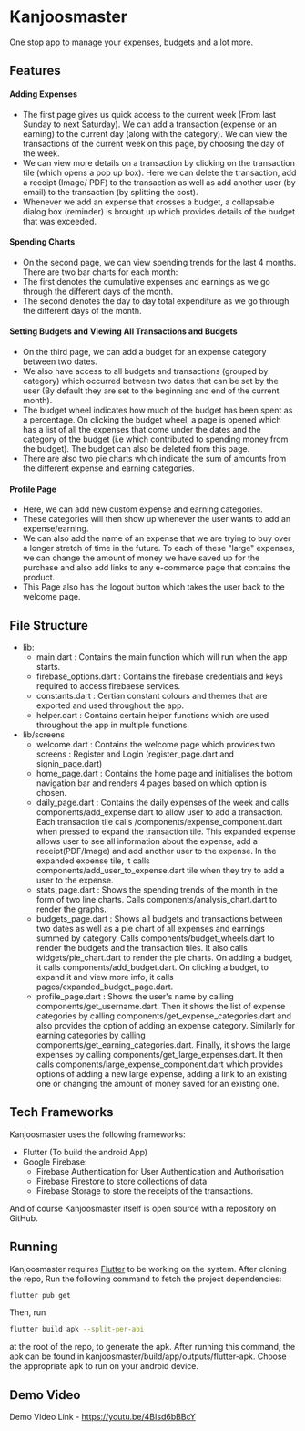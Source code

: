 # Kanjoosmaster
 One stop app to manage your expenses, budgets and a lot more.

## Features

#### Adding Expenses
- The first page gives us quick access to the current week (From last Sunday to next Saturday). We can add a transaction (expense or an earning) to the current day (along with the category). We can view the transactions of the current week on this page, by choosing the day of the week.
- We can view more details on a transaction by clicking on the transaction tile (which opens a pop up box). Here we can delete the transaction, add a receipt (Image/ PDF) to the transaction as well as add another user (by email) to the transaction (by splitting the cost).
- Whenever we add an expense that crosses a budget, a collapsable dialog box (reminder) is brought up which provides details of the budget that was exceeded.

#### Spending Charts

- On the second page, we can view spending trends for the last 4 months.
There are two bar charts for each month: 
- The first denotes the cumulative expenses and earnings as we go through the different days of the month. 
- The second denotes the day to day total expenditure as we go through the different days of the month.

#### Setting Budgets and Viewing All Transactions and Budgets
- On the third page, we can add a budget for an expense category between two dates.
- We also have access to all budgets and transactions (grouped by category) which occurred between two dates that can be set by the user (By default they are set to the beginning and end of the current month).
- The budget wheel indicates how much of the budget has been spent as a percentage. On clicking the budget wheel, a page is opened which has a list of all the expenses that come under the dates and the category of the budget (i.e which contributed to spending money from the budget). The budget can also be deleted from this page.
- There are also two pie charts which indicate the sum of amounts from the different expense and earning categories.

#### Profile Page
- Here, we can add new custom expense and earning categories.
- These categories will then show up whenever the user wants to add an expense/earning.
- We can also add the name of an expense that we are trying to buy over a longer stretch of time in the future. To each of these "large" expenses, we can change the amount of money we have saved up for the purchase and also add links to any e-commerce page that contains the product.
- This Page also has the logout button which takes the user back to the welcome page.

## File Structure

- lib:
	- main.dart : Contains the main function which will run when the app starts.
	- firebase_options.dart : Contains the firebase credentials and keys required to access firebaese services.
	- constants.dart : Certian constant colours and themes that are exported and used throughout the app.
	- helper.dart : Contains certain helper functions which are used throughout the app in multiple functions.
- lib/screens
	- welcome.dart : Contains the welcome page which provides two screens : Register and Login (register_page.dart and signin_page.dart)
	- home_page.dart : Contains the home page and initialises the bottom navigation bar and renders 4 pages based on which option is chosen.
	- daily_page.dart : Contains the daily expenses of the week and calls components/add_expense.dart to allow user to add a transaction. Each transaction tile calls /components/expense_component.dart when pressed to expand the transaction tile. This expanded expense allows user to see all information about the expense, add a receipt(PDF/Image) and add another user to the expense. In the expanded expense tile, it calls components/add_user_to_expense.dart tile when they try to add a user to the expense.
	- stats_page.dart : Shows the spending trends of the month in the form of two line charts. Calls components/analysis_chart.dart to render the graphs.
	- budgets_page.dart : Shows all budgets and transactions between two dates as well as a pie chart of all expenses and earnings summed by category. Calls components/budget_wheels.dart to render the budgets and the transaction tiles. It also calls widgets/pie_chart.dart to render the pie charts. On adding a budget, it calls components/add_budget.dart. On clicking a budget, to expand it and view more info, it calls pages/expanded_budget_page.dart.
	- profile_page.dart : Shows the user's name by calling components/get_username.dart. Then it shows the list of expense categories by calling components/get_expense_categories.dart and also provides the option of adding an expense category. Similarly for earning categories by calling components/get_earning_categories.dart. Finally, it shows the large expenses by calling components/get_large_expenses.dart. It then calls components/large_expense_component.dart which provides options of adding a new large expense, adding a link to an existing one or changing the amount of money saved for an existing one.

## Tech Frameworks

Kanjoosmaster uses the following frameworks:

- Flutter (To build the android App)
- Google Firebase:
    - Firebase Authentication for User Authentication and Authorisation
    - Firebase Firestore to store collections of data
    - Firebase Storage to store the receipts of the transactions.


And of course Kanjoosmaster itself is open source with a repository on GitHub.

## Running

Kanjoosmaster requires [Flutter](https://docs.flutter.dev/get-started/install) to be working on the system.
After cloning the repo, Run the following command to fetch the project dependencies:
```sh
flutter pub get
```
Then, run
```sh
flutter build apk --split-per-abi
```
at the root of the repo, to generate the apk.
After running this command, the apk can be found in kanjoosmaster/build/app/outputs/flutter-apk. Choose the appropriate apk to run on your android device.

## Demo Video

Demo Video Link - https://youtu.be/4BIsd6bBBcY